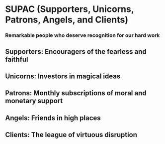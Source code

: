 # SUPAC (Supporters, Unicorns, Patrons, Angels, and Clients)

### Remarkable people who deserve recognition for our hard work

## Supporters: Encouragers of the fearless and faithful

## Unicorns: Investors in magical ideas

## Patrons: Monthly subscriptions of moral and monetary support

## Angels: Friends in high places

## Clients: The league of virtuous disruption

